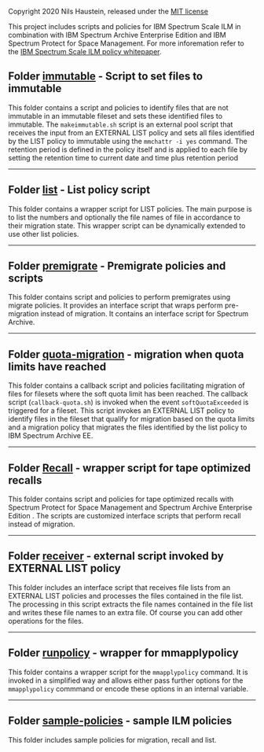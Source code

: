 
Copyright 2020 Nils Haustein, released under the [MIT license](LICENSE)

This project includes scripts and policies for IBM Spectrum Scale ILM in combination with IBM Spectrum Archive Enterprise Edition and IBM Spectrum Protect for Space Management. For more inforemation refer to the [IBM Spectrum Scale ILM policy whitepaper](https://www-03.ibm.com/support/techdocs/atsmastr.nsf/WebIndex/WP102642). 

## Folder [immutable](immutable/) - Script to set files to immutable

This folder contains a script and policies to identify files that are not immutable in an immutable fileset and sets these identified files to immutable. The `makeimmutable.sh` script is an external pool script that receives the input from an EXTERNAL LIST policy and sets all files identified by the LIST policy to immutable using the `mmchattr -i yes` command. The retention period is defined in the policy itself and is applied to each file by setting the retention time to current date and time plus retention period

------------------------

## Folder [list](list/) - List policy script

This folder contains a wrapper script for LIST policies. The main purpose is to list the numbers and optionally the file names of file in accordance to their migration state. This wrapper script can be dynamically extended to use other list policies. 

------------------------

## Folder [premigrate](/premigrate) - Premigrate policies and scripts

This folder contains script and policies to perform premigrates using migrate policies. It provides an interface script that wraps perform pre-migration instead of migration. It contains an interface script for Spectrum Archive.  

------------------------

## Folder [quota-migration](/quota-migration) - migration when quota limits have reached 

This folder contains a callback script and policies facilitating migration of files for filesets where the soft quota limit has been reached. The callback script (`callback-quota.sh`) is invoked when the event `softQuotaExceeded` is triggered for a fileset. This script invokes an EXTERNAL LIST policy to identify files in the fileset that qualify for migration based on the quota limits and a migration policy that migrates the files identified by the list policy to IBM Spectrum Archive EE. 

------------------------

## Folder [Recall](recall/) - wrapper script for tape optimized recalls

This folder contains script and policies for tape optimized recalls with Spectrum Protect for Space Management and Spectrum Archive Enterprise Edition . The scripts are customized interface scripts that perform recall instead of migration. 

------------------------

## Folder [receiver](receiver/) - external script invoked by EXTERNAL LIST policy

This folder includes an interface script that receives file lists from an EXTERNAL LIST policies and processes the files contained in the file list. The processing in this script extracts the file names contained in the file list and writes these file names to an extra file. Of course you can add other operations for the files. 

------------------------

## Folder [runpolicy](runpolicy/) - wrapper for mmapplypolicy

This folder contains a wrapper script for the `mmapplypolicy` command. It is invoked in a simplified way and allows either pass further options for the `mmapplypolicy` commmand or encode these options in an internal variable. 

------------------------

## Folder [sample-policies](sample-policies/) - sample ILM policies

This folder includes sample policies for migration, recall and list. 


